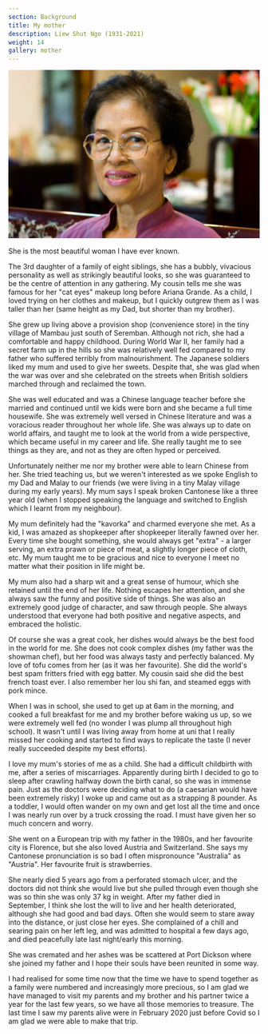 ```yaml
---
section: Background
title: My mother
description: Liew Shut Ngo (1931-2021)
weight: 14
gallery: mother
---
```


![My mother](../images/about/mother.jpg)

She is the most beautiful woman I have ever known.

The 3rd daughter of a family of eight siblings, she has a bubbly, vivacious personality as well as strikingly beautiful looks, so she was guaranteed to be the centre of attention in any gathering. My cousin tells me she was famous for her "cat eyes" makeup long before Ariana Grande. As a child, I loved trying on her clothes and makeup, but I quickly outgrew them as I was taller than her (same height as my Dad, but shorter than my brother).

She grew up living above a provision shop (convenience store) in the tiny village of Mambau just south of Seremban. Although not rich, she had a comfortable and happy childhood. During World War II, her family had a secret farm up in the hills so she was relatively well fed compared to my father who suffered terribly from malnourishment. The Japanese soldiers liked my mum and used to give her sweets. Despite that, she was glad when the war was over and she celebrated on the streets when British soldiers marched through and reclaimed the town.

She was well educated and was a Chinese language teacher before she married and continued until we kids were born and she became a full time housewife. She was extremely well versed in Chinese literature and was a voracious reader throughout her whole life. She was always up to date on world affairs, and taught me to look at the world from a wide perspective, which became useful in my career and life. She really taught me to see things as they are, and not as they are often hyped or perceived.

Unfortunately neither me nor my brother were able to learn Chinese from her. She tried teaching us, but we weren't interested as we spoke English to my Dad and Malay to our friends (we were living in a tiny Malay village during my early years). My mum says I speak broken Cantonese like a three year old (when I stopped speaking the language and switched to English which I learnt from my neighbour).

My mum definitely had the "kavorka" and charmed everyone she met. As a kid, I was amazed as shopkeeper after shopkeeper literally fawned over her. Every time she bought something, she would always get "extra" - a larger serving, an extra prawn or piece of meat, a slightly longer piece of cloth, etc. My mum taught me to be gracious and nice to everyone I meet no matter what their position in life might be.

My mum also had a sharp wit and a great sense of humour, which she retained until the end of her life. Nothing escapes her attention, and she always saw the funny and positive side of things. She was also an extremely good judge of character, and saw through people. She always understood that everyone had both positive and negative aspects, and embraced the holistic.

Of course she was a great cook, her dishes would always be the best food in the world for me. She does not cook complex dishes (my father was the showman chef), but her food was always tasty and perfectly balanced. My love of tofu comes from her (as it was her favourite). She did the world's best spam fritters fried with egg batter. My cousin said she did the best french toast ever. I also remember her lou shi fan, and steamed eggs with pork mince.

When I was in school, she used to get up at 6am in the morning, and cooked a full breakfast for me and my brother before waking us up, so we were extremely well fed (no wonder I was plump all throughout high school). It wasn't until I was living away from home at uni that I really missed her cooking and started to find ways to replicate the taste (I never really succeeded despite my best efforts).

I love my mum's stories of me as a child. She had a difficult childbirth with me, after a series of miscarriages. Apparently during birth I decided to go to sleep after crawling halfway down the birth canal, so she was in immense pain. Just as the doctors were deciding what to do (a caesarian would have been extremely risky) I woke up and came out as a strapping 8 pounder. As a toddler, I would often wander on my own and get lost all the time and once I was nearly run over by a truck crossing the road. I must have given her so much concern and worry.

She went on a European trip with my father in the 1980s, and her favourite city is Florence, but she also loved Austria and Switzerland. She says my Cantonese pronunciation is so bad I often mispronounce "Australia" as "Austria". Her favourite fruit is strawberries.

She nearly died 5 years ago from a perforated stomach ulcer, and the doctors did not think she would live but she pulled through even though she was so thin she was only 37 kg in weight. After my father died in September, I think she lost the will to live and her health deteriorated, although she had good and bad days. Often she would seem to stare away into the distance, or just close her eyes. She complained of a chill and searing pain on her left leg, and was admitted to hospital a few days ago, and died peacefully late last night/early this morning.

She was cremated and her ashes was be scattered at Port Dickson where she joined my father and I hope their souls have been reunited in some way.

I had realised for some time now that the time we have to spend together as a family were numbered and increasingly more precious, so I am glad we have managed to visit my parents and my brother and his partner twice a year for the last few years, so we have all those memories to treasure. The last time I saw my parents alive were in February 2020 just before Covid so I am glad we were able to make that trip.
